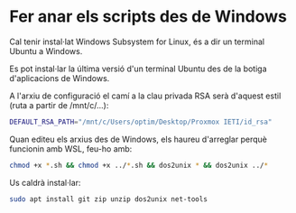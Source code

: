 # Fer anar els scripts des de Windows

Cal tenir instal·lat Windows Subsystem for Linux, és a dir un terminal Ubuntu a Windows. 

Es pot instal·lar la última versió d'un terminal Ubuntu des de la botiga d'aplicacions de Windows.

A l'arxiu de configuració el camí a la clau privada RSA serà d'aquest estil (ruta a partir de /mnt/c/...):
```bash
DEFAULT_RSA_PATH="/mnt/c/Users/optim/Desktop/Proxmox IETI/id_rsa"
```
Quan editeu els arxius des de Windows, els haureu d'arreglar perquè funcionin amb WSL, feu-ho amb:
```bash
chmod +x *.sh && chmod +x ../*.sh && dos2unix * && dos2unix ../*
```

Us caldrà instal·lar:
```bash
sudo apt install git zip unzip dos2unix net-tools
```
